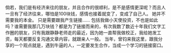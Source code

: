 倘若，我们是有经济来往的朋友，并且合作的很顺利，是不是感情更深呢？而且人一旦有了经济往来，哪怕是100块钱，感情也接着就变了，变成了自己人。
她并不需要我的本金。
只是需要跟我产生链接……
包括我做小天使投资，不也是如此吗？谁需要我那几万块钱？都是为了链接而来的，有次我数了数近十年我们文字工作圈的朋友，只有我跟静静老师走的最近，因为她一直帮我做校正，我给她发工资，每天都要反复沟通文章内容，就跟亲人一般。
当年，曾钧来我这里，跟我分享的一个观点就是，遇到牛逼的人，一定要发生合作，当成一个学习的链接窗口。
